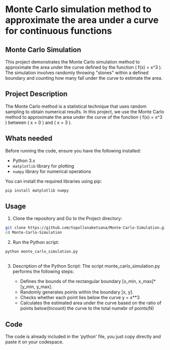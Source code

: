 # Monte Carlo simulation method to approximate the area under a curve for continuous functions

## Monte Carlo Simulation

This project demonstrates the Monte Carlo simulation method to approximate the area under the curve defined by the function \( f(x) = x^3 \). The simulation involves randomly throwing "stones" within a defined boundary and counting how many fall under the curve to estimate the area.


## Project Description

The Monte Carlo method is a statistical technique that uses random sampling to obtain numerical results. In this project, we use the Monte Carlo method to approximate the area under the curve of the function \( f(x) = x^3 \) between \( x = 0 \) and \( x = 3 \).

## Whats needed

Before running the code, ensure you have the following installed:

- Python 3.x
- `matplotlib` library for plotting
- `numpy` library for numerical operations

You can install the required libraries using pip:

```bash
pip install matplotlib numpy
```

##

## Usage
1. Clone the repository and Go to the Project directory:

```bash
git clone https://github.com/topollonaketsana/Monte-Carlo-Simulation.git
cd Monte-Carlo-Simulation
```


2. Run the Python script:
```bash
python monte_carlo_simulation.py

```


##

3. Description of the Python Script:
   The script monte_carlo_simulation.py performs the following steps:

   - Defines the bounds of the rectangular boundary [x_min, x_max]*[y_min, y_max].
   - Randomly generates points within the boundary [x, y].
   - Checks whether each point lies below the curve y = x**3
   - Calculates the estimated area under the curve based on the ratio of points below(Incount) the curve to the total numebr of points(N)

## Code
The code is already included in the 'python' file, you just copy directly and paste it on your codespace.


